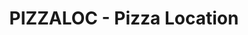 ---
layout: post
title:  "PIZZALOC - Pizza Location"
categories: [math, sortings, brute-force, graph]
code: PIZZALOC
src: PIZZALOC.cpp
---